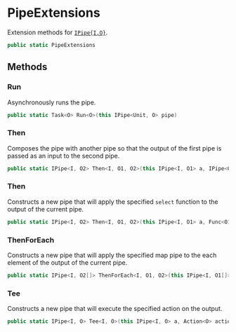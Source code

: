 # PipeExtensions
Extension methods for [`IPipe{I,O}`](./IPipe{I,O}.md).

```cs
public static PipeExtensions 
```

## Methods
### Run
Asynchronously runs the pipe.

```cs
public static Task<O> Run<O>(this IPipe<Unit, O> pipe)
```

### Then
Composes the pipe with another pipe so that the output of the first pipe is passed as an input to the second pipe.

```cs
public static IPipe<I, O2> Then<I, O1, O2>(this IPipe<I, O1> a, IPipe<O1, O2> b)
```

### Then
Constructs a new pipe that will apply the specified `select` function to the output of the current pipe.

```cs
public static IPipe<I, O2> Then<I, O1, O2>(this IPipe<I, O1> a, Func<O1, O2> map)
```

### ThenForEach
Constructs a new pipe that will apply the specified map pipe to the each element of the output of the current pipe.

```cs
public static IPipe<I, O2[]> ThenForEach<I, O1, O2>(this IPipe<I, O1[]> a, IPipe<O1, O2> b)
```

### Tee
Constructs a new pipe that will execute the specified action on the output.

```cs
public static IPipe<I, O> Tee<I, O>(this IPipe<I, O> a, Action<O> action)
```

